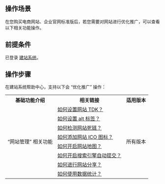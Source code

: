 ## 操作场景
在您购买电商网站、企业官网标准版后，若您需要对网站进行优化推广，可以查看以下相关功能操作。

## 前提条件
已登录 [建站系统](http://wds.qcloud.com/)。

## 操作步骤
在建站系统帮助中心，支持以下会 “优化推广” 操作：
<table>
<tr>
<th>基础功能介绍</th>
<th>相关链接</th>
<th>适用版本</th>
</tr>
<tr>
<td  rowspan="8">“网站管理” 相关功能</td>
<td><a href="http://wds.qcloud.com/xi/help?id=1290
">如何设置网站 TDK？</a></td>
<td  rowspan="8">所有版本</td>
</tr>
<tr>
<td><a href="http://wds.qcloud.com/xi/help?id=1598	
">如何设置 alt 标签？</a></td>
</tr>
<tr>
<td><a href="http://wds.qcloud.com/xi/help?id=1599
">如何检测网站死链？</a></td>
</tr>
<tr>
<td><a href="http://wds.qcloud.com/xi/help?id=1553
">如何添加网站 ICO 图标？</a></td>
</tr>
<tr>
<td><a href="http://wds.qcloud.com/xi/help?id=1600
">如何开启网站地图？</a></td>
</tr>
<tr>
<td><a href="http://wds.qcloud.com/xi/help?id=927
">如何开启搜索引擎自动提交？</a></td>
</tr>
<tr>
<td><a href="http://wds.qcloud.com/xi/help?id=1596
">如何进行网站分享？</a></td>
</tr>
<tr>
<td><a href="http://wds.qcloud.com/xi/help?id=1597	
">如何使用数据统计？</a></td>
</tr>
</table>


